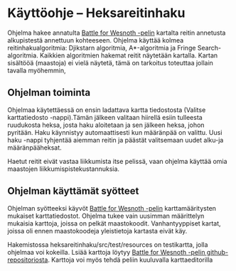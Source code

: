# Käyttöohje – Heksareitinhaku

Ohjelma hakee annatulta  [Battle for Wesnoth -pelin](https://www.wesnoth.org/) kartalta reitin annetusta alkupistestä annettuun kohteeseen. Ohjelma käyttää kolmea reitinhakualgoritmia: Djikstarn algoritmia, A*-algoritmia ja Fringe Search-algoritmia. Kaikkien algoritmien hakemat reitit näytetään kartalla. Kartan sisältööä (maastoja) ei vielä näytetä, tämä on tarkoitus toteuttaa jollain tavalla myöhemmin,


## Ohjelman toiminta

Ohjelmaa käytettäessä on ensin ladattava kartta tiedostosta (Valitse karttatiedosto -nappi).Tämän jälkeen valitaan hiirellä esiin tulleesta ruudukosta heksa, josta haku aloitetaan ja sen jälkeen heksa, johon pyritään. Haku käynnistyy automaattisesti kun määränpää on valittu. Uusi haku -nappi tyhjentää aiemman reitin ja päästät valitsemaan uudet alku-ja määränpääheksat. 

Haetut reitit eivät vastaa liikkumista itse pelissä, vaan ohjelma käyttää omia maastojen liikkumispistekustannuksia.

## Ohjelman käyttämät syötteet

Ohjelman syötteeksi käyvöt [Battle for Wesnoth -pelin](https://www.wesnoth.org/) karttamääritysten mukaiset karttatiedostot. Ohjelma tukee vain uusimman määrittelyn mukaisia karttoja, joissa on pelkät maastokoodit. Vanhantyyppiset kartat, joissa oli ennen maastokoodeja yleistietoja kartasta eivät käy.

Hakemistossa heksareitinhaku/src/test/resources on testikartta, jolla ohjelmaa voi kokeilla.
Lsiää karttoja löytyy [Battle for Wesnoth -pelin github-repositoriosta](https://github.com/wesnoth/wesnoth). Karttoja voi myös tehdä peliin kuuluvalla karttaeditorilla

